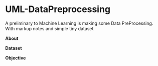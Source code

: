 # UML-DataPreprocessing
A preliminary to Machine Learning is making some Data PreProcessing.<br>
With markup notes and simple tiny dataset

**About**

**Dataset**

**Objective**
